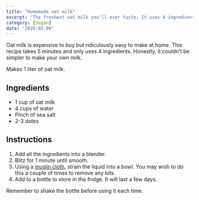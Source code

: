 ```yaml
---
title: "Homemade oat milk"
excerpt: "The freshest oat milk you’ll ever taste. It uses 4 ingredients, take 5 minutes, and is a fraction of the cost to make compared to shop bought milk."
category: [Vegan]
date: "2020-02-09"
---
```


Oat milk is expensive to buy but ridiculously easy to make at home. This recipe takes 5 minutes and only uses 4 ingredients. Honestly, it couldn’t be simpler to make your own milk.

Makes 1 liter of oat milk.

## Ingredients

- 1 cup of oat milk
- 4 cups of water
- Pinch of sea salt
- 2-3 dates

## Instructions

1. Add all the ingredients into a blender.
2. Blitz for 1 minute until smooth.
3. Using a [muslin cloth](https://www.amazon.co.uk/Colperun-Cheesecloth-Unbleached-Hallowmas-Decorations/dp/B07B6M53FP/), strain the liquid into a bowl. You may wish to do this a couple of times to remove any bits.
4. Add to a bottle to store in the fridge. It will last a few days.

Remember to shake the bottle before using it each time.
